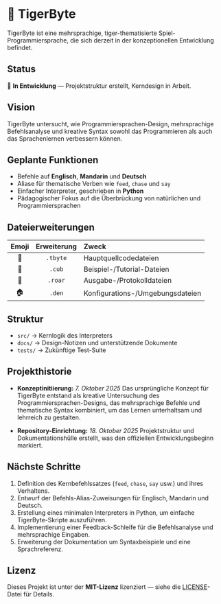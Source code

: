 # 🐯 TigerByte

TigerByte ist eine mehrsprachige, tiger-thematisierte Spiel-Programmiersprache, die sich derzeit in der konzeptionellen Entwicklung befindet.

## Status
🚧 **In Entwicklung** — Projektstruktur erstellt, Kerndesign in Arbeit.

## Vision
TigerByte untersucht, wie Programmiersprachen-Design, mehrsprachige Befehlsanalyse und kreative Syntax sowohl das Programmieren als auch das Sprachenlernen verbessern können.

## Geplante Funktionen
- Befehle auf **Englisch**, **Mandarin** und **Deutsch**
- Aliase für thematische Verben wie `feed`, `chase` und `say`
- Einfacher Interpreter, geschrieben in **Python**
- Pädagogischer Fokus auf die Überbrückung von natürlichen und Programmiersprachen

## Dateierweiterungen
| Emoji | Erweiterung | Zweck |
|:--:|:--:|:--|
| 🐯 | `.tbyte` | Hauptquellcodedateien |
| 🐾 | `.cub` | Beispiel-/Tutorial-Dateien |
| 📣 | `.roar` | Ausgabe-/Protokolldateien |
| 🏠 | `.den` | Konfigurations-/Umgebungsdateien |

## Struktur
- `src/` → Kernlogik des Interpreters
- `docs/` → Design-Notizen und unterstützende Dokumente
- `tests/` → Zukünftige Test-Suite

## Projekthistorie
- **Konzeptinitiierung:** *7. Oktober 2025*
  Das ursprüngliche Konzept für TigerByte entstand als kreative Untersuchung des Programmiersprachen-Designs, das mehrsprachige Befehle und thematische Syntax kombiniert, um das Lernen unterhaltsam und lehrreich zu gestalten.

- **Repository-Einrichtung:** *18. Oktober 2025*
  Projektstruktur und Dokumentationshülle erstellt, was den offiziellen Entwicklungsbeginn markiert.

## Nächste Schritte
1. Definition des Kernbefehlssatzes (`feed`, `chase`, `say` usw.) und ihres Verhaltens.
2. Entwurf der Befehls-Alias-Zuweisungen für Englisch, Mandarin und Deutsch.
3. Erstellung eines minimalen Interpreters in Python, um einfache TigerByte-Skripte auszuführen.
4. Implementierung einer Feedback-Schleife für die Befehlsanalyse und mehrsprachige Eingaben.
5. Erweiterung der Dokumentation um Syntaxbeispiele und eine Sprachreferenz.

## Lizenz
Dieses Projekt ist unter der **MIT-Lizenz** lizenziert — siehe die [LICENSE](./LICENSE)-Datei für Details.